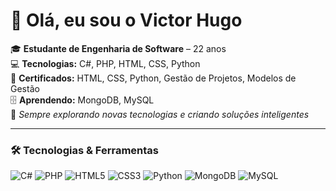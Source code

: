 # 👋 Olá, eu sou o Victor Hugo

🎓 **Estudante de Engenharia de Software** – 22 anos  
💻 **Tecnologias:** C#, PHP, HTML, CSS, Python  
📜 **Certificados:** HTML, CSS, Python, Gestão de Projetos, Modelos de Gestão  
🗄 **Aprendendo:** MongoDB, MySQL  
🚀 *Sempre explorando novas tecnologias e criando soluções inteligentes*  

---

### 🛠 Tecnologias & Ferramentas
![C#](https://img.shields.io/badge/-C%23-239120?style=flat&logo=c-sharp&logoColor=white)
![PHP](https://img.shields.io/badge/-PHP-777BB4?style=flat&logo=php&logoColor=white)
![HTML5](https://img.shields.io/badge/-HTML5-E34F26?style=flat&logo=html5&logoColor=white)
![CSS3](https://img.shields.io/badge/-CSS3-1572B6?style=flat&logo=css3&logoColor=white)
![Python](https://img.shields.io/badge/-Python-3776AB?style=flat&logo=python&logoColor=white)
![MongoDB](https://img.shields.io/badge/-MongoDB-47A248?style=flat&logo=mongodb&logoColor=white)
![MySQL](https://img.shields.io/badge/-MySQL-4479A1?style=flat&logo=mysql&logoColor=white)
